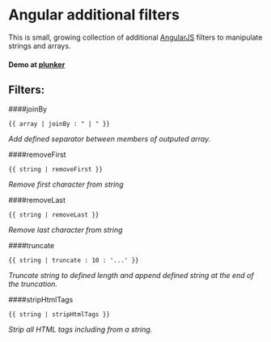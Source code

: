 # Angular additional filters

This is small, growing collection of additional [AngularJS](http://angularjs.org) filters to manipulate strings and arrays.

#### Demo at [plunker](http://plnkr.co/edit/7fF45P2BODrvSROxjDjf?p=preview)

## Filters:

####joinBy
   
    {{ array | joinBy : " | " }}

_Add defined separator between members of outputed array._ 

####removeFirst

    {{ string | removeFirst }}

_Remove first character from string_

####removeLast

    {{ string | removeLast }}
    
_Remove last character from string_

####truncate

    {{ string | truncate : 10 : '...' }}

_Truncate string to defined length and append defined string at the end of the truncation._

####stripHtmlTags

    {{ string | stripHtmlTags }}

_Strip all HTML tags including from a string._
